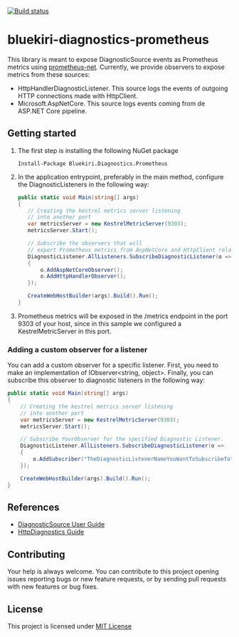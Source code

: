 
[![Build status](https://toolfactory.visualstudio.com/Core/_apis/build/status/Mectrics%20Libraries/Bluekiri.Diagnostics.Prometheus-CI?branchName=master)](https://toolfactory.visualstudio.com/Core/_build/latest?definitionId=773)

# bluekiri-diagnostics-prometheus
This library is meant to expose DiagnosticSource events as Prometheus metrics using [prometheus-net](https://github.com/prometheus-net/prometheus-net).
Currently, we provide observers to expose metrics from these sources:

 - HttpHandlerDiagnosticListener. This source logs the events of outgoing HTTP connections made with HttpClient.
 - Microsoft.AspNetCore. This source logs events coming from de ASP.NET Core pipeline.

## Getting started

 1. The first step is installing the following NuGet package
    ```
    Install-Package Bluekiri.Diagnostics.Prometheus
    ```
    
 2. In the application entrypoint, preferably in the main method, configure the DiagnosticListeners in the following way:
     ```csharp
     public static void Main(string[] args)
     {
        // Creating the kestrel metrics server listening
        // into another port
        var metricsServer = new KestrelMetricServer(9303);
        metricsServer.Start();

        // Subscribe the observers that will
        // export Prometheus metrics from AspNetCore and HttpClient related Diagnostic Sources
        DiagnosticListener.AllListeners.SubscribeDiagnosticListener(o => 
        {
            o.AddAspNetCoreObserver();
            o.AddHttpHandlerObserver();            
        });

        CreateWebHostBuilder(args).Build().Run();
     }
    ```
 3. Prometheus metrics will be exposed in the /metrics endpoint in the port 9303 of your host, since in this sample we configured a KestrelMetricServer in this port.

### Adding a custom observer for a listener
You can add a custom observer for a specific listener. First, you need to make an implementation of IObserver<string, object>. Finally, you can subscribe this observer to diagnostic listeners in the following way:
```csharp
public static void Main(string[] args)
{
    // Creating the kestrel metrics server listening
    // into another port
    var metricsServer = new KestrelMetricServer(9303);
    metricsServer.Start();

    // Subscribe YourObserver for the specified Diagnostic Listener.
    DiagnosticListener.AllListeners.SubscribeDiagnosticListener(o => 
    {
        o.AddSubscriber("TheDiagnosticListenerNameYouWantToSubscribeTo", new YourObserver());
    });

    CreateWebHostBuilder(args).Build().Run();
}
```

## References
- [DiagnosticSource User Guide](https://github.com/dotnet/corefx/blob/master/src/System.Diagnostics.DiagnosticSource/src/DiagnosticSourceUsersGuide.md)
- [HttpDiagnostics Guide](https://github.com/dotnet/corefx/blob/master/src/System.Net.Http/src/HttpDiagnosticsGuide.md)

## Contributing
Your help is always welcome. You can contribute to this project opening issues reporting bugs or new feature requests, or by sending pull requests with new features or bug fixes.

## License
This project is licensed under [MIT License](LICENSE.md)

